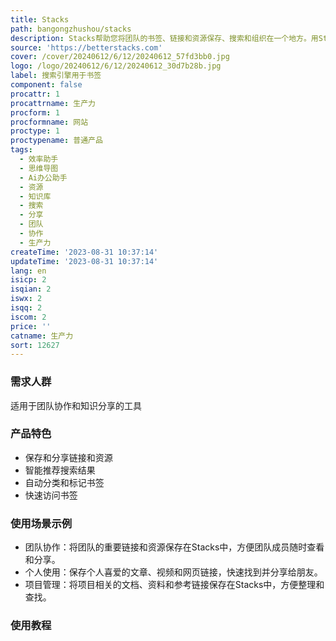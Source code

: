 ```yaml
---
title: Stacks
path: bangongzhushou/stacks
description: Stacks帮助您将团队的书签、链接和资源保存、搜索和组织在一个地方。用Stacks建立一个高效的知识共享文化。
source: 'https://betterstacks.com'
cover: /cover/20240612/6/12/20240612_57fd3bb0.jpg
logo: /logo/20240612/6/12/20240612_30d7b28b.jpg
label: 搜索引擎用于书签
component: false
procattr: 1
procattrname: 生产力
procform: 1
procformname: 网站
proctype: 1
proctypename: 普通产品
tags:
  - 效率助手
  - 思维导图
  - Ai办公助手
  - 资源
  - 知识库
  - 搜索
  - 分享
  - 团队
  - 协作
  - 生产力
createTime: '2023-08-31 10:37:14'
updateTime: '2023-08-31 10:37:14'
lang: en
isicp: 2
isqian: 2
iswx: 2
isqq: 2
iscom: 2
price: ''
catname: 生产力
sort: 12627
---
```




### 需求人群
适用于团队协作和知识分享的工具

### 产品特色
- 保存和分享链接和资源
- 智能推荐搜索结果
- 自动分类和标记书签
- 快速访问书签

### 使用场景示例
- 团队协作：将团队的重要链接和资源保存在Stacks中，方便团队成员随时查看和分享。
- 个人使用：保存个人喜爱的文章、视频和网页链接，快速找到并分享给朋友。
- 项目管理：将项目相关的文档、资料和参考链接保存在Stacks中，方便整理和查找。

### 使用教程


  
